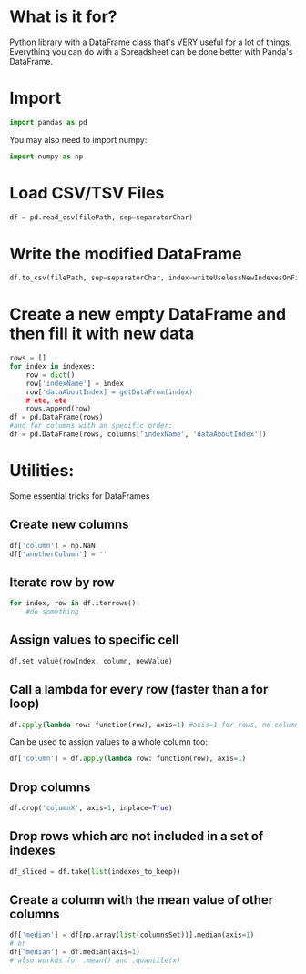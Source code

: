 # What is it for?
Python library with a DataFrame class that's VERY useful for a lot of things.
Everything you can do with a Spreadsheet can be done better with Panda's DataFrame.

# Import
```py
import pandas as pd
```
You may also need to import numpy:
```py
import numpy as np
```
# Load CSV/TSV Files
```py
df = pd.read_csv(filePath, sep=separatorChar)
```
# Write the modified DataFrame
```py
df.to_csv(filePath, sep=separatorChar, index=writeUselessNewIndexesOnFileAndMakeAHugeMess)
```
# Create a new empty DataFrame and then fill it with new data
```py
rows = []
for index in indexes:
    row = dict()
    row['indexName'] = index
    row['dataAboutIndex] = getDataFrom(index)
    # etc, etc
    rows.append(row)
df = pd.DataFrame(rows)
#and for columns with an specific order:
df = pd.DataFrame(rows, columns['indexName', 'dataAboutIndex'])
```

# Utilities:
Some essential tricks for DataFrames

## Create new columns
```py
df['column'] = np.NaN
df['anotherColumn'] = ''
```
## Iterate row by row
```py
for index, row in df.iterrows():
    #do something
```
## Assign values to specific cell
```py
df.set_value(rowIndex, column, newValue)
```
## Call a lambda for every row (faster than a for loop)
```py
df.apply(lambda row: function(row), axis=1) #axis=1 for rows, no columns
```
Can be used to assign values to a whole column too:
```py
df['column'] = df.apply(lambda row: function(row), axis=1)
```
## Drop columns
```py
df.drop('columnX', axis=1, inplace=True)
```
## Drop rows which are not included in a set of indexes
```py
df_sliced = df.take(list(indexes_to_keep))
```
## Create a column with the mean value of other columns
```py
df['median'] = df[np.array(list(columnsSet))].median(axis=1)
# or
df['median'] = df.median(axis=1)
# also workds for .mean() and .quantile(x)
```
